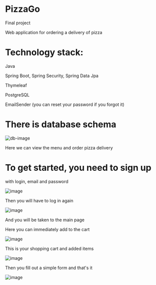 # PizzaGo

Final project

Web application for ordering a delivery of pizza

# Technology stack:

Java

Spring Boot, Spring Security, Spring Data Jpa

Thymeleaf

PostgreSQL

EmailSender (you can reset your password if you forgot it)

# There is database schema

![db-image](https://user-images.githubusercontent.com/75328752/236048278-4c77bbd1-a7fe-4bcc-8b7c-319ac616dc26.png)

Here we can view the menu and order pizza delivery

# To get started, you need to sign up

with login, email and password

![image](https://user-images.githubusercontent.com/75328752/236045920-87adf574-e3ec-483e-aabf-1569b7d912cc.png)

Then you will have to log in again 

![image](https://user-images.githubusercontent.com/75328752/236046217-b26d37ef-4669-40cf-8eed-a62165fe4cdc.png)

And you will be taken to the main page

Here you can immediately add to the cart

![image](https://user-images.githubusercontent.com/75328752/236047369-aeebfcef-d7c1-4461-a0b3-940f8ffc852e.png)

This is your shopping cart and added items

![image](https://user-images.githubusercontent.com/75328752/236046963-caff7f81-7dc1-4e04-a569-608f3f22af78.png)

Then you fill out a simple form and that's it

![image](https://user-images.githubusercontent.com/75328752/236047566-66de23df-2fce-4a08-876a-cf58a0c4d568.png)




